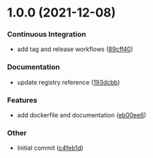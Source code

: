 # 1.0.0 (2021-12-08)

### Continuous Integration

- add tag and release workflows ([89cff40](https://github.com/leakytap/wait-for-it-docker/commit/89cff4014c1fab96089523441ab4b6780e7cdc77))

### Documentation

- update registry reference ([193dcbb](https://github.com/leakytap/wait-for-it-docker/commit/193dcbb4cd22e3a5da31847122fc9d7b3d4ede40))

### Features

- add dockerfile and documentation ([eb00ee6](https://github.com/leakytap/wait-for-it-docker/commit/eb00ee67268e2df46b17b188e43c89446fcfd120))

### Other

- Initial commit ([c4feb1d](https://github.com/leakytap/wait-for-it-docker/commit/c4feb1d91f4e8dc60026c7387fb8b58f381fce9f))
